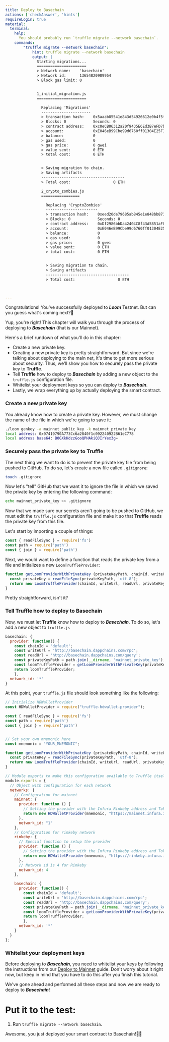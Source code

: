```yaml
---
title: Deploy to Basechain
actions: ['checkAnswer', 'hints']
requireLogin: true
material:
  terminal:
    help:
      You should probably run `truffle migrate --network basechain`.
    commands:
        "truffle migrate --network basechain":
            hint: truffle migrate --network basechain
            output: |
              Starting migrations...
              ======================
              > Network name:    'basechain'
              > Network id:      13654820909954
              > Block gas limit: 0


              1_initial_migration.js
              ======================

                Replacing 'Migrations'
                ----------------------
                > transaction hash:    0x5aaab85541e843d54926612e0b4f5faf2d48df8ad461b5f0de571565cabe8dc6
                > Blocks: 0            Seconds: 0
                > contract address:    0xc0eCB06312a20f9435E6Ed3B7eFD7bc0c0865BF2
                > account:             0xE046eB99Cbe99d6760ff01304E25F1dD9116F558
                > balance:             0
                > gas used:            0
                > gas price:           0 gwei
                > value sent:          0 ETH
                > total cost:          0 ETH


                > Saving migration to chain.
                > Saving artifacts
                -------------------------------------
                > Total cost:                   0 ETH

                2_crypto_zombies.js
                =================

                  Replacing 'CryptoZombies'
                  -----------------------
                  > transaction hash:    0xeed20de79685ab845e1e848bb871ce87d2fc532d7c87f40b9b25f2bf75b4e3a8
                  > Blocks: 0            Seconds: 0
                  > contract address:    0xDf2986bbDa42404C8f43A5851aF887B2A3a9CFaB
                  > account:             0xE046eB99Cbe99d6760ff01304E25F1dD9116F558
                  > balance:             0
                  > gas used:            0
                  > gas price:           0 gwei
                  > value sent:          0 ETH
                  > total cost:          0 ETH


                  > Saving migration to chain.
                  > Saving artifacts
                  -------------------------------------
                  > Total cost:                   0 ETH

              

---
```


Congratulations! You've successfully deployed to **_Loom_** Testnet. But can you guess what's coming next?🤔

Yup, you're right! This chapter will walk you through the process of deploying to **_Basechain_** (that is our Mainnet).

Here's a brief rundown of what you'll do in this chapter:

- Create a new private key.
- Creating a new private key is pretty straightforward. But since we're talking about deploying to the main net, it's time to get more serious about security. Thus, we'll show you how to securely pass the private key to **Truffle**.
- Tell **Truffle** how to deploy to **_Basechain_** by adding a new object to the `truffle.js` configuration file.
- Whitelist your deployment keys so you can deploy to **_Basechain_**.
- Lastly, we wrap everything up by actually deploying the smart contract.

### Create a new private key

You already know how to create a private key. However, we must change the name of the file in which we're going to save it:

```bash
./loom genkey -a mainnet_public_key -k mainnet_private_key
local address: 0x07419790A773Cc6a2840f1c092240922B61eC778
local address base64: B0GXkKdzzGooQPHAkiQJIrYex3g=
```

### Securely pass the private key to Truffle

The next thing we want to do is to prevent the private key file from being pushed to GitHub. To do so, let's create a new file called `.gitignore`:

```bash
touch .gitignore
```

Now let's "tell" GitHub that we want it to ignore the file in which we saved the private key by entering the following command:

```bash
echo mainnet_private_key >> .gitignore
```

Now that we made sure our secrets aren't going to be pushed to GitHub, we must edit the `truffle.js` configuration file and make it so that **Truffle** reads the private key from this file.

Let's start by importing a couple of things:

```js
const { readFileSync } = require('fs')
const path = require('path')
const { join } = require('path')
```

Next, we would want to define a function that reads the private key from a file and initializes a new `LoomTruffleProvider`:

```js
function getLoomProviderWithPrivateKey (privateKeyPath, chainId, writeUrl, readUrl) {
  const privateKey = readFileSync(privateKeyPath, 'utf-8');
  return new LoomTruffleProvider(chainId, writeUrl, readUrl, privateKey);
}
```

Pretty straightforward, isn't it?

### Tell Truffle how to deploy to Basechain

Now, we must let **Truffle** know how to deploy to **_Basechain_**. To do so, let's add a new object to `truffle.js`

```js
basechain: {
  provider: function() {
    const chainId = 'default';
    const writeUrl = 'http://basechain.dappchains.com/rpc';
    const readUrl = 'http://basechain.dappchains.com/query';
    const privateKeyPath = path.join(__dirname, 'mainnet_private_key');
    const loomTruffleProvider = getLoomProviderWithPrivateKey(privateKeyPath, chainId, writeUrl, readUrl);
    return loomTruffleProvider;
    },
  network_id: '*'
}
```

At this point, your `truffle.js` file should look something like the following:

```js
// Initialize HDWalletProvider
const HDWalletProvider = require("truffle-hdwallet-provider");

const { readFileSync } = require('fs')
const path = require('path')
const { join } = require('path')


// Set your own mnemonic here
const mnemonic = "YOUR_MNEMONIC";

function getLoomProviderWithPrivateKey (privateKeyPath, chainId, writeUrl, readUrl) {
  const privateKey = readFileSync(privateKeyPath, 'utf-8');
  return new LoomTruffleProvider(chainId, writeUrl, readUrl, privateKey);
}

// Module exports to make this configuration available to Truffle itself
module.exports = {
  // Object with configuration for each network
  networks: {
    // Configuration for mainnet
    mainnet: {
      provider: function () {
        // Setting the provider with the Infura Rinkeby address and Token
        return new HDWalletProvider(mnemonic, "https://mainnet.infura.io/v3/YOUR_TOKEN")
      },
      network_id: "1"
    },
    // Configuration for rinkeby network
    rinkeby: {
      // Special function to setup the provider
      provider: function () {
        // Setting the provider with the Infura Rinkeby address and Token
        return new HDWalletProvider(mnemonic, "https://rinkeby.infura.io/v3/YOUR_TOKEN")
      },
      // Network id is 4 for Rinkeby
      network_id: 4
    },

    basechain: {
      provider: function() {
        const chainId = 'default';
        const writeUrl = 'http://basechain.dappchains.com/rpc';
        const readUrl = 'http://basechain.dappchains.com/query';
        const privateKeyPath = path.join(__dirname, 'mainnet_private_key');
        const loomTruffleProvider = getLoomProviderWithPrivateKey(privateKeyPath, chainId, writeUrl, readUrl);
        return loomTruffleProvider;
        },
      network_id: '*'
    }
  }
};
```

### Whitelist your deployment keys

Before deploying to **_Basechain_**, you need to whitelist your keys by following the instructions from our <a href="https://loomx.io/developers/en/deploy-loom-mainnet.html" target=_blank>Deploy to Mainnet</a> guide. Don't worry about it right now, but keep in mind that you have to do this after you finish this tutorial.

We've gone ahead and performed all these steps and now we are ready to deploy to **_Basechain_**! 

# Put it to the test:

1. Run `truffle migrate --network basechain`.

Awesome, you just deployed your smart contract to Basechain!👏🏻
